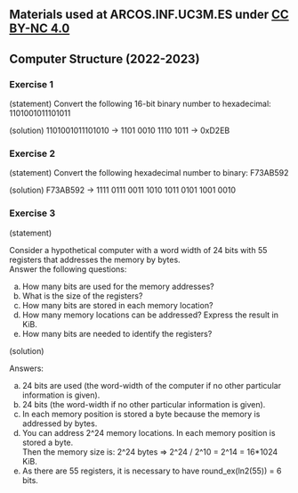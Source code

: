 ## Materials used at ARCOS.INF.UC3M.ES under [CC BY-NC 4.0](http://creativecommons.org/licenses/by-nc/4.0/)

## Computer Structure (2022-2023)

### Exercise 1

   (statement) Convert the following 16-bit binary number to hexadecimal: 1101001011101011

   (solution) 1101001011101010 -> 1101 0010 1110 1011 -> 0xD2EB

### Exercise 2

   (statement) Convert the following hexadecimal number to binary: F73AB592

   (solution) F73AB592 -> 1111 0111 0011 1010 1011 0101 1001 0010

### Exercise 3

   (statement)
<html>
Consider a hypothetical computer with a word width of 24 bits with 55 registers that addresses the memory by bytes.<br>
Answer the following questions:<br>
<ol type="a">
  <li>How many bits are used for the memory addresses?</li>
  <li>What is the size of the registers?</li>
  <li>How many bits are stored in each memory location?</li>
  <li>How many memory locations can be addressed? Express the result in KiB.</li>
  <li>How many bits are needed to identify the registers?</li>
</ol>
</html>

   (solution)
<html>
Answers:<br>
<ol type="a">
  <li>24 bits are used (the word-width of the computer if no other particular information is given).</li>
  <li>24 bits (the word-width if no other particular information is given).</li>
  <li>In each memory position is stored a byte because the memory is addressed by bytes.</li>
  <li>You can address 2^24 memory locations. In each memory position is stored a byte.<br>
      Then the memory size is: 2^24 bytes => 2^24 / 2^10 = 2^14 = 16*1024 KiB.
  </li>
  <li> As there are 55 registers, it is necessary to have round_ex(ln2(55)) = 6 bits.</li>
</ol>
</html>

